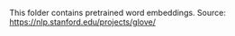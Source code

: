 This folder contains pretrained word embeddings.
Source: <https://nlp.stanford.edu/projects/glove/>
